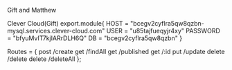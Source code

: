 Gift and Matthew

Clever Cloud(Gift)
export.module{
    HOST = "bcegv2cyflra5qw8qzbn-mysql.services.clever-cloud.com"
    USER = "u85tajfueqyjr4xy"
    PASSWORD = "bfyuMvIT7kjIARrDLH6Q"
    DB = "bcegv2cyflra5qw8qzbn"
}

Routes = {
post /create
get /findAll
get /published
get /:id
put /update
delete /delete
delete /deleteAll
};
